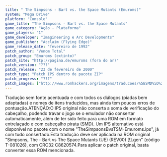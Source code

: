 ```yaml
---
title: " The Simpsons - Bart vs. the Space Mutants (Emuroms)"
system: "Mega Drive"
platform: "Console"
game_title: "The Simpsons - Bart vs. the Space Mutants"
game_category: "Ação - Plataforma"
game_players: "1"
game_developer: "Imagineering e Arc Developments"
game_publisher: "Acclaim (Flying Edge)"
game_release_date: "fevereiro de 1992"
patch_author: "Venom Total"
patch_group: "Emuroms (extinto)"
patch_site: "http://pagina.de/emuroms (fora do ar)"
patch_version: "???"
patch_release: "23 de fevereiro de 2000"
patch_type: "Patch IPS dentro de pacote ZIP"
patch_progress: "???"
patch_images: ["http://www.romhackers.org/imagens/traducoes/%5BSMD%5D%20The%20Simpsons%20-%20Bart%20vs.%20the%20Space%20Mutants%20-%20Emuroms%20-%201.png","http://www.romhackers.org/imagens/traducoes/%5BSMD%5D%20The%20Simpsons%20-%20Bart%20vs.%20the%20Space%20Mutants%20-%20Emuroms%20-%202.png","http://www.romhackers.org/imagens/traducoes/%5BSMD%5D%20The%20Simpsons%20-%20Bart%20vs.%20the%20Space%20Mutants%20-%20Emuroms%20-%203.png"]
---
```

Tradução sem fonte acentuada e com todos os diálogos (piadas bem adaptadas) e nomes de itens traduzidos, mas ainda tem poucos erros de pontuação.ATENÇÃO:O IPS original não conserta a soma de verificação do cabeçalho, podendo travar o jogo se o emulador não consertar automaticamente, além de ter sido feito para uma ROM em formato entrelaçado e com cabeçalho pirata (SMD). Um IPS alternativo está disponível no pacote com o nome "TheSimpsonsBvsTSM-Emuroms.ips", já com tudo consertado.Esta tradução deve ser aplicada na ROM original "Simpsons, The - Bart vs The Space Mutants (UE) (REV00) [!].gen" (código T-081026), com CRC32 C8620574.Para aplicar o patch original, basta converter essa ROM mencionada.